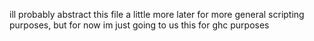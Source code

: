 ill probably abstract this file a little more later for more general scripting purposes, but for now im just going to us this for ghc purposes
